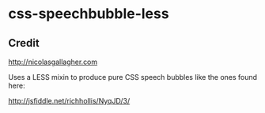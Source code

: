 css-speechbubble-less
=====================

Credit
------
http://nicolasgallagher.com

Uses a LESS mixin to produce pure CSS speech bubbles like the ones found here:

http://jsfiddle.net/richhollis/NyqJD/3/
